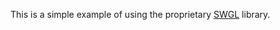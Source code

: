 This is a simple example of using the proprietary [SWGL](https://github.com/JakubesP/swgl) library.

